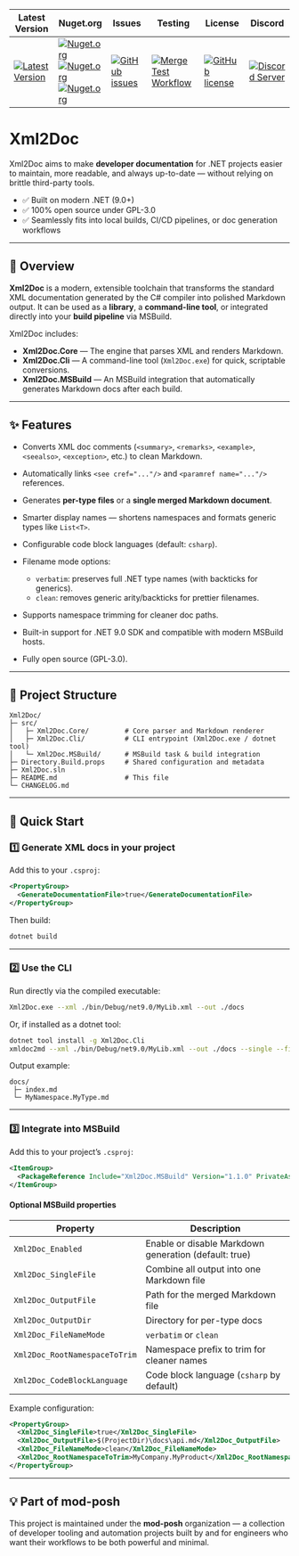 | Latest Version | Nuget.org | Issues | Testing | License | Discord |
|-----------------|-----------------|----------------|----------------|----------------|----------------|
| [![Latest Version](https://img.shields.io/github/v/tag//)](https://github.com//tags) | [![Nuget.org](https://img.shields.io/nuget/dt/Xml2Doc.Core)](https://www.nuget.org/packages/Xml2Doc.Core)<br/>[![Nuget.org](https://img.shields.io/nuget/dt/Xml2Doc.Cli)](https://www.nuget.org/packages/Xml2Doc.Cli)<br/>[![Nuget.org](https://img.shields.io/nuget/dt/Xml2Doc.MSBuild)](https://www.nuget.org/packages/Xml2Doc.MSBuild) | [![GitHub issues](https://img.shields.io/github/issues//)](https://github.com//issues) | [![Merge Test Workflow](https://github.com//actions/workflows/test.yml/badge.svg)](https://github.com//actions/workflows/test.yml) | [![GitHub license](https://img.shields.io/github/license//)](https://github.com//blob/master/LICENSE) | [![Discord Server](https://assets-global.website-files.com/6257adef93867e50d84d30e2/636e0b5493894cf60b300587_full_logo_white_RGB.svg)](https://discord.com/channels/1044305359021555793/1044305781627035811) |

# Xml2Doc

Xml2Doc aims to make **developer documentation** for .NET projects easier to maintain, more readable, and always up-to-date — without relying on brittle third-party tools.

* ✅ Built on modern .NET (9.0+)
* ✅ 100% open source under GPL-3.0
* ✅ Seamlessly fits into local builds, CI/CD pipelines, or doc generation workflows

---

## 📖 Overview

**Xml2Doc** is a modern, extensible toolchain that transforms the standard XML documentation generated by the C# compiler into polished Markdown output.
It can be used as a **library**, a **command-line tool**, or integrated directly into your **build pipeline** via MSBuild.

Xml2Doc includes:

* **Xml2Doc.Core** — The engine that parses XML and renders Markdown.
* **Xml2Doc.Cli** — A command-line tool (`Xml2Doc.exe`) for quick, scriptable conversions.
* **Xml2Doc.MSBuild** — An MSBuild integration that automatically generates Markdown docs after each build.

---

## ✨ Features

* Converts XML doc comments (`<summary>`, `<remarks>`, `<example>`, `<seealso>`, `<exception>`, etc.) to clean Markdown.
* Automatically links `<see cref="..."/>` and `<paramref name="..."/>` references.
* Generates **per-type files** or a **single merged Markdown document**.
* Smarter display names — shortens namespaces and formats generic types like `List<T>`.
* Configurable code block languages (default: `csharp`).
* Filename mode options:

  * `verbatim`: preserves full .NET type names (with backticks for generics).
  * `clean`: removes generic arity/backticks for prettier filenames.
* Supports namespace trimming for cleaner doc paths.
* Built-in support for .NET 9.0 SDK and compatible with modern MSBuild hosts.
* Fully open source (GPL-3.0).

---

## 🧱 Project Structure

```
Xml2Doc/
├─ src/
│   ├─ Xml2Doc.Core/         # Core parser and Markdown renderer
│   ├─ Xml2Doc.Cli/          # CLI entrypoint (Xml2Doc.exe / dotnet tool)
│   └─ Xml2Doc.MSBuild/      # MSBuild task & build integration
├─ Directory.Build.props     # Shared configuration and metadata
├─ Xml2Doc.sln
├─ README.md                 # This file
└─ CHANGELOG.md
```

---

## 🚀 Quick Start

### 1️⃣ Generate XML docs in your project

Add this to your `.csproj`:

```xml
<PropertyGroup>
  <GenerateDocumentationFile>true</GenerateDocumentationFile>
</PropertyGroup>
```

Then build:

```bash
dotnet build
```

---

### 2️⃣ Use the CLI

Run directly via the compiled executable:

```bash
Xml2Doc.exe --xml ./bin/Debug/net9.0/MyLib.xml --out ./docs
```

Or, if installed as a dotnet tool:

```bash
dotnet tool install -g Xml2Doc.Cli
xmldoc2md --xml ./bin/Debug/net9.0/MyLib.xml --out ./docs --single --file-names clean
```

Output example:

```
docs/
 ├─ index.md
 └─ MyNamespace.MyType.md
```

---

### 3️⃣ Integrate into MSBuild

Add this to your project’s `.csproj`:

```xml
<ItemGroup>
  <PackageReference Include="Xml2Doc.MSBuild" Version="1.1.0" PrivateAssets="all" />
</ItemGroup>
```

#### Optional MSBuild properties

| Property                      | Description                                           |
| ----------------------------- | ----------------------------------------------------- |
| `Xml2Doc_Enabled`             | Enable or disable Markdown generation (default: true) |
| `Xml2Doc_SingleFile`          | Combine all output into one Markdown file             |
| `Xml2Doc_OutputFile`          | Path for the merged Markdown file                     |
| `Xml2Doc_OutputDir`           | Directory for per-type docs                           |
| `Xml2Doc_FileNameMode`        | `verbatim` or `clean`                                 |
| `Xml2Doc_RootNamespaceToTrim` | Namespace prefix to trim for cleaner names            |
| `Xml2Doc_CodeBlockLanguage`   | Code block language (`csharp` by default)             |

Example configuration:

```xml
<PropertyGroup>
  <Xml2Doc_SingleFile>true</Xml2Doc_SingleFile>
  <Xml2Doc_OutputFile>$(ProjectDir)\docs\api.md</Xml2Doc_OutputFile>
  <Xml2Doc_FileNameMode>clean</Xml2Doc_FileNameMode>
  <Xml2Doc_RootNamespaceToTrim>MyCompany.MyProduct</Xml2Doc_RootNamespaceToTrim>
</PropertyGroup>
```

---

## 💡 Part of mod-posh

This project is maintained under the **mod-posh** organization — a collection of developer tooling and automation projects built by and for engineers who want their workflows to be both powerful and minimal.
